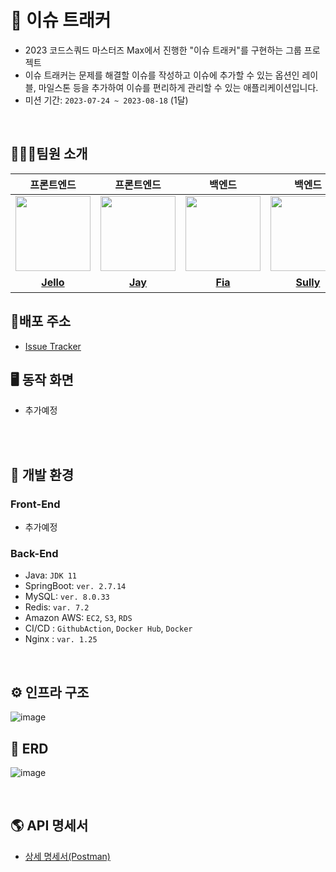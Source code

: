 # 🐝 이슈 트래커
- 2023 코드스쿼드 마스터즈 Max에서 진행한 "이슈 트래커"를 구현하는 그룹 프로젝트
- 이슈 트래커는 문제를 해결할 이슈를 작성하고 이슈에 추가할 수 있는 옵션인 레이블, 마일스톤 등을 추가하여 이슈를 편리하게 관리할 수 있는 애플리케이션입니다.
- 미션 기간: `2023-07-24 ~ 2023-08-18` (1달)

<br/>

## 🧑🏻‍💻팀원 소개

|                                                       프론트엔드                                                       |                                                      프론트엔드                                                      |                                                       백엔드                                                       |                                                       백엔드                                                       |                                                         백엔드                                                         |                                                               백엔드                                                               |
|:-----------------------------------------------------------------------------------------------------------------:|:---------------------------------------------------------------------------------------------------------------:|:---------------------------------------------------------------------------------------------------------------:|:---------------------------------------------------------------------------------------------------------------:|:-------------------------------------------------------------------------------------------------------------------:|:-------------------------------------------------------------------------------------------------------------------------------:|
| <a href="https://github.com/hjsong333"><img src = "https://avatars.githubusercontent.com/u/60080167?v=4" width="120px;"> | <a href="https://github.com/altmit"><img src = "https://avatars.githubusercontent.com/u/41321198?v=4" width="120px;"> | <a href="https://github.com/yeonise"><img src = "https://avatars.githubusercontent.com/u/105152276?v=4" width="120px;"> | <a href="https://github.com/won4885"><img src = "https://avatars.githubusercontent.com/won4885" width="120px;"> | <a href="https://github.com/Jeongwisdom"><img src = "https://avatars.githubusercontent.com/u/108439935?v=4" width="120px;"> | <a href="https://github.com/yonghwankim-dev"><img src = "https://avatars.githubusercontent.com/yonghwankim-dev" width="120px;"> |                                         |                                         |
|                                     [**Jello**](https://github.com/hjsong333)                                      |                                      [**Jay**](https://github.com/altmit)                                      |                                      [**Fia**](https://github.com/yeonise)                                      |                                     [**Sully**](https://github.com/won4885)                                     |                                       [**위즈**](https://github.com/Jeongwisdom)                                        |                                         [**네모네모**](https://github.com/yonghwankim-dev)                                          |


## 🎈배포 주소
- [Issue Tracker](http://3.36.120.124/)

## 🖥️ 동작 화면

- 추가예정

<br/>

<br/>

## 🔧️ 개발 환경
### Front-End
- 추가예정

### Back-End
- Java: `JDK 11`
- SpringBoot: `ver. 2.7.14`
- MySQL: `ver. 8.0.33`
- Redis: `var. 7.2`
- Amazon AWS: `EC2`, `S3`, `RDS`
- CI/CD : `GithubAction`, `Docker Hub`, `Docker`
- Nginx : `var. 1.25`

<br/>

## ⚙️ 인프라 구조

![image](https://github.com/masters2023-3rd-project-bugbusters/issue-tracker-max/assets/33227831/b7e4a4e1-9dee-44d4-8e3c-774550abebea)

## 💾 ERD

![image](https://github.com/masters2023-3rd-project-bugbusters/issue-tracker-max/assets/33227831/ad126426-947b-497e-b8e4-20298d3fb151)

<br/>

## 🌎 API 명세서
- [상세 명세서(Postman)](https://documenter.getpostman.com/view/28214560/2s9XxsUvj6)

